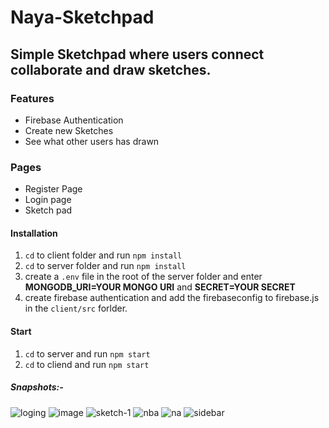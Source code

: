 # Naya-Sketchpad

## Simple Sketchpad where users connect collaborate and draw sketches.

### Features

-   Firebase Authentication
-   Create new Sketches
-   See what other users has drawn

### Pages

-   Register Page
-   Login page
-   Sketch pad


#### Installation

1. `cd` to client folder and run `npm install`
2. `cd` to server folder and run `npm install`
3. create a `.env` file in the root of the server folder and enter **MONGODB_URI=YOUR MONGO URI** and **SECRET=YOUR SECRET**
4. create firebase authentication and add the firebaseconfig to firebase.js in the `client/src` forlder.


#### Start

1. `cd` to server and run `npm start`
2. `cd` to cliend and run `npm start`


##### Snapshots:-
![loging](https://user-images.githubusercontent.com/63544929/197598020-badf4ee3-a3a0-475a-bf72-5d957c7adc82.jpg)
![image](https://user-images.githubusercontent.com/63544929/197693255-c5510f37-0619-462c-8d84-b51cb51c4af4.png)
![sketch-1](https://user-images.githubusercontent.com/63544929/197597994-fdf1f0a8-7c25-4f3c-8888-7b6cef1c9c81.jpg)
![nba](https://user-images.githubusercontent.com/63544929/197693742-fbaf7181-843e-4cb7-abc3-55becb98a358.jpg)
![na](https://user-images.githubusercontent.com/63544929/197693738-c4250ae0-9d7e-426d-b359-0374f3cdfa5f.jpg)
![sidebar](https://user-images.githubusercontent.com/63544929/197598070-f75f19c4-9d5c-4945-bc57-4bcc17e612a2.jpg)
